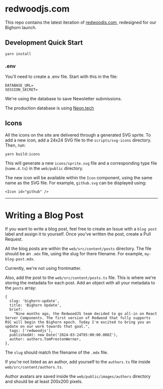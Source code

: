 # redwoodjs.com

This repo contains the latest iteration of [redwoodjs.com](https://redwoodjs.com), redesigned for our Bighorn launch.

## Development Quick Start

```
yarn install
```

### .env

You'll need to create a .env file. Start with this in the file:

```
DATABASE_URL=
SESSION_SECRET=
```

We're using the database to save Newsletter submissions.

The production database is using [Neon.tech](https://neon.tech/)

## Icons

All the icons on the site are delivered through a generated SVG sprite. To add a new icon, add a 24x24 SVG file to the `scripts/svg-icons` directory. Then, run:

```
yarn build:icons
```

This will generate a new `icons/sprite.svg` file and a corresponding type file (`name.d.ts`) in the `web/public` directory.

The new icon will be available within the `Icon` component, using the same name as the SVG file. For example, `github.svg` can be displayed using:

```
<Icon id="github" />
```

---

# Writing a Blog Post
If you want to write a blog post, feel free to create an Issue with a `blog post` label and assign it to yourself. Once you've written the post, create a Pull Request.

All the blog posts are within the `web/src/content/posts` directory. The file should be an `.mdx` file, using the slug for there filename. For example, `my-blog-post.mdx`.

Currently, we're not using frontmatter.

Also, add the post to the `web/src/content/posts.ts` file. This is where we're storing the metadata for each post. Add an object with all your metadata
to the `posts` array:

```
{
  slug: 'bighorn-update',
  title: 'Bighorn Update',
  brief:
    "Nine months ago, the RedwoodJS team decided to go all-in on React Server Components. The first version of Redwood that fully supports RSC will begin the Bighorn epoch. Today I'm excited to bring you an update on our work towards that goal.",
  tags: ['redwoodjs'],
  publishedAt: new Date('2024-03-24T05:00:00.000Z'),
  author: authors.TomPrestonWerner,
},
```

The `slug` should match the filename of the `.mdx` file.

If you're not listed as an author, add yourself to the `authors.ts` file inside `web/src/content/authors.ts`.

Author avatars are saved inside the `web/public/images/authors` directory and should be at least 200x200 pixels.

